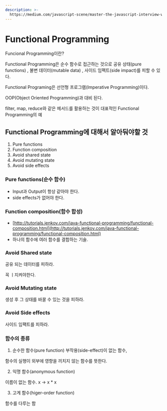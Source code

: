 ```yaml
---
description: >-
  https://medium.com/javascript-scene/master-the-javascript-interview-what-is-functional-programming-7f218c68b3a0
---
```


# Functional Programming

 Funcional Programming이란? 

 Functional Programming은 순수 함수로 접근하는 것으로 공유 상태\(pure functions\) , 불변 데이터\(mutable data\) , 사이드 임펙트\(side impact\)를 피할 수 있다. 

 Functional Programing은 선언형 프로그램\(Imperative Programming\)이다.

 OOP\(Object Oriented Programming\)과 대비 된다.

filter, map, reduce와 같은 메서드를 활용하는 것이 대표적인 Functional Programming의 예



##  Functional Programming에 대해서 알아둬야할 것 

1. Pure functions
2. Function composition
3. Avoid shared state
4. Avoid mutating state
5. Avoid side effects

###  Pure functions\(순수 함수\)

* Input과 Output이 항상 같아야 한다.
* side effects가 없어야 한다.

###  Function composition\(함수 합성\)

*  [http://tutorials.jenkov.com/java-functional-programming/functional-composition.html](http://tutorials.jenkov.com/java-functional-programming/functional-composition.html)
*  하나의 함수에 여러 함수를 결합하는 기술.

### Avoid Shared state

 공유 되는 데이터를 피하라.

  꼭 ㅣ지켜야한다.

### Avoid Mutating state

 생성 후 그 상태를 바꿀 수 있는 것을 피하라. 

### Avoid Side effects

 사이드 임팩트를 피하라.

###  함수의 종류 

 1. 순수한 함수\(pure function\) 부작용\(side-effect\)이 없는 함수, 

 함수의 실행이 외부에 영향을 끼치지 않는 함수를 뜻한다.

 2. 익명 함수\(anonymous function\)

 이름이 없는 함수.  x -&gt; x \* x

 3. 고계 함수\(higer-order function\)

 함수를 다루는 함

